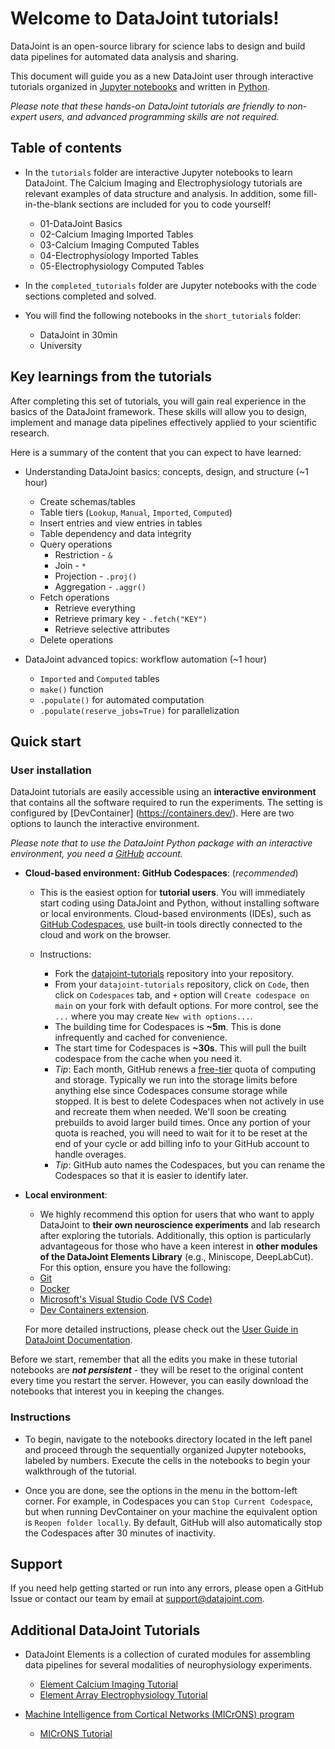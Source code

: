 # Welcome to DataJoint tutorials!

DataJoint is an open-source library for science labs to design and build data pipelines for automated data analysis and sharing.

This document will guide you as a new DataJoint user through interactive tutorials organized in [Jupyter notebooks](https://jupyter-notebook.readthedocs.io/en/stable/) and written in [Python](https://www.python.org/).

*Please note that these hands-on DataJoint tutorials are friendly to non-expert users, and advanced programming skills are not required.* 

## Table of contents 
- In the `tutorials` folder are interactive Jupyter notebooks to learn DataJoint. The Calcium Imaging and Electrophysiology tutorials are relevant examples of data structure and analysis. In addition, some fill-in-the-blank sections are included for you to code yourself!
    - 01-DataJoint Basics
    - 02-Calcium Imaging Imported Tables
    - 03-Calcium Imaging Computed Tables
    - 04-Electrophysiology Imported Tables
    - 05-Electrophysiology Computed Tables

- In the `completed_tutorials` folder are Jupyter notebooks with the code sections completed and solved.

- You will find the following notebooks in the `short_tutorials` folder:
    - DataJoint in 30min
    - University

## Key learnings from the tutorials

After completing this set of tutorials, you will gain real experience in the basics of the DataJoint framework. These skills will allow you to design, implement and manage data pipelines effectively applied to your scientific research.

Here is a summary of the content that you can expect to have learned:

- Understanding DataJoint basics: concepts, design, and structure (~1 hour)
    - Create schemas/tables
    - Table tiers (`Lookup`, `Manual`, `Imported`, `Computed`)
    - Insert entries and view entries in tables
    - Table dependency and data integrity
    - Query operations
        - Restriction - `&`
        - Join - `*`
        - Projection - `.proj()`
        - Aggregation - `.aggr()`
    - Fetch operations
        - Retrieve everything
        - Retrieve primary key - `.fetch("KEY")`
        - Retrieve selective attributes
    - Delete operations

- DataJoint advanced topics: workflow automation (~1 hour)
    - `Imported` and `Computed` tables
    - `make()` function 
    - `.populate()` for automated computation
    - `.populate(reserve_jobs=True)` for parallelization
    

## Quick start

### User installation 
DataJoint tutorials are easily accessible using an **interactive environment** that contains all the software required to run the experiments. The setting is configured by [DevContainer] (https://containers.dev/). Here are two options to launch the interactive environment. 

*Please note that to use the DataJoint Python package with an interactive environment, you need a [GitHub](https://github.com/) account.*

- **Cloud-based environment: GitHub Codespaces**: (*recommended*) 
   - This is the easiest option for **tutorial users**. You will immediately start coding using DataJoint and Python, without installing software or local environments. Cloud-based environments (IDEs), such as [GitHub Codespaces](https://github.com/features/codespaces), use built-in tools directly connected to the cloud and work on the browser.
   
   - Instructions:
      - Fork the [datajoint-tutorials](https://github.com/datajoint/datajoint-tutorials) repository into your repository.
      - From your `datajoint-tutorials` repository, click on `Code`, then click on `Codespaces` tab, and `+` option will `Create codespace on main` on your fork with default options. For more control, see the `...` where you may create `New with options...`.
      - The building time for Codespaces is **~5m**. This is done infrequently and cached for convenience.
      - The start time for Codespaces is **~30s**. This will pull the built codespace from the cache when you need it.
      - *Tip*: Each month, GitHub renews a [free-tier](https://docs.github.com/en/billing/managing-billing-for-github-codespaces/about-billing-for-github-codespaces#monthly-included-storage-and-core-hours-for-personal-accounts) quota of computing and storage. Typically we run into the storage limits before anything else since Codespaces consume storage while stopped. It is best to delete Codespaces when not actively in use and recreate them when needed. We'll soon be creating prebuilds to avoid larger build times. Once any portion of your quota is reached, you will need to wait for it to be reset at the end of your cycle or add billing info to your GitHub account to handle overages.
      - *Tip*: GitHub auto names the Codespaces, but you can rename the Codespaces so that it is easier to identify later.

- **Local environment**:
   - We highly recommend this option for users that who want to apply DataJoint to **their own neuroscience experiments** and lab research after exploring the tutorials. Additionally, this option is particularly advantageous for those who have a keen interest in **other modules of the DataJoint Elements Library** (e.g., Miniscope, DeepLabCut). For this option, ensure you have the following:
    - [Git](https://git-scm.com/book/en/v2/Getting-Started-Installing-Git)
    - [Docker](https://docs.docker.com/get-docker/)
    - [Microsoft's Visual Studio Code (VS Code)](https://code.visualstudio.com/)
    - [Dev Containers extension](https://marketplace.visualstudio.com/items?itemName=ms-vscode-remote.remote-containers). 
    
    For more detailed instructions, please check out the [User Guide in DataJoint Documentation](https://datajoint.com/docs/elements/user-guide/).

Before we start, remember that all the edits you make in these tutorial notebooks are ***not persistent*** - they will be reset to the original content every time you restart the server. However, you can easily download the notebooks that interest you in keeping the changes.

### Instructions
- To begin, navigate to the notebooks directory located in the left panel and proceed through the sequentially organized Jupyter notebooks, labeled by numbers. Execute the cells in the notebooks to begin your walkthrough of the tutorial.

- Once you are done, see the options in the menu in the bottom-left corner. For example, in Codespaces you can `Stop Current Codespace`, but when running DevContainer on your machine the equivalent option is `Reopen folder locally`. By default, GitHub will also automatically stop the Codespaces after 30 minutes of inactivity.

## Support
If you need help getting started or run into any errors, please open a GitHub Issue or contact our team by email at support@datajoint.com.

## Additional DataJoint Tutorials

- DataJoint Elements is a collection of curated modules for assembling data pipelines for several modalities of neurophysiology experiments.
  - [Element Calcium Imaging Tutorial](https://github.com/datajoint/element-calcium-imaging#interactive-tutorial)
  - [Element Array Electrophysiology Tutorial](https://github.com/datajoint/workflow-array-ephys#interactive-tutorial)

- [Machine Intelligence from Cortical Networks (MICrONS) program](https://www.microns-explorer.org/)
  - [MICrONS Tutorial](https://github.com/datajoint/microns_phase3_nda#interactive-environment)